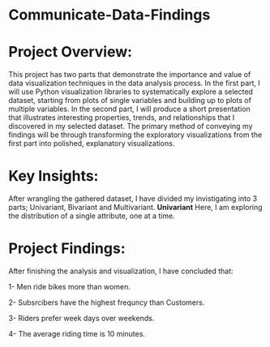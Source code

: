 # Communicate-Data-Findings

# Project Overview:
This project has two parts that demonstrate the importance and value of data visualization techniques in the data analysis process. In the first part, I will use Python visualization libraries to systematically explore a selected dataset, starting from plots of single variables and building up to plots of multiple variables. In the second part, I will produce a short presentation that illustrates interesting properties, trends, and relationships that I discovered in my selected dataset. The primary method of conveying my findings will be through transforming the exploratory visualizations from the first part into polished, explanatory visualizations.

# Key Insights:
After wrangling the gathered dataset, I have divided my invistigating into 3 parts; Univariant, Bivariant and Multivariant.
**Univariant**
Here, I am exploring the distribution of a single attribute, one at a time.

# Project Findings:
After finishing the analysis and visualization, I have concluded that:

1- Men ride bikes more than women.

2- Subsrcibers have the highest frequncy than Customers.

3- Riders prefer week days over weekends.

4- The average riding time is 10 minutes. 

